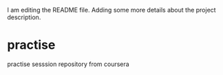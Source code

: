 I am editing the README file. Adding some more details about the project description.

# practise
practise sesssion repository from coursera
